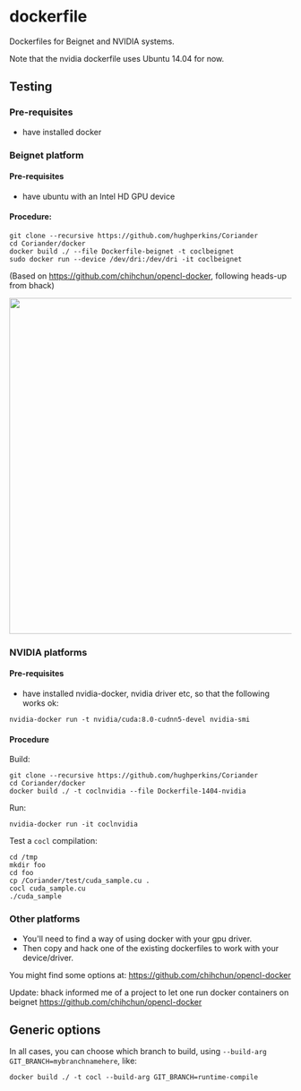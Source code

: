 # dockerfile

Dockerfiles for Beignet and NVIDIA systems.

Note that the nvidia dockerfile uses Ubuntu 14.04 for now.

## Testing

### Pre-requisites

- have installed docker

### Beignet platform

#### Pre-requisites

- have ubuntu with an Intel HD GPU device

#### Procedure:
```
git clone --recursive https://github.com/hughperkins/Coriander
cd Coriander/docker
docker build ./ --file Dockerfile-beignet -t coclbeignet
sudo docker run --device /dev/dri:/dev/dri -it coclbeignet
```

(Based on https://github.com/chihchun/opencl-docker, following heads-up from bhack)

<img src="https://github.com/hughperkins/Coriander/raw/master/doc/img/dockerfile_beignet_cudasample.png?raw=true" width="600" />

### NVIDIA platforms

#### Pre-requisites

- have installed nvidia-docker, nvidia driver etc, so that the following works ok:
```
nvidia-docker run -t nvidia/cuda:8.0-cudnn5-devel nvidia-smi
```

#### Procedure

Build:
```
git clone --recursive https://github.com/hughperkins/Coriander
cd Coriander/docker
docker build ./ -t coclnvidia --file Dockerfile-1404-nvidia
```
Run:
```
nvidia-docker run -it coclnvidia
```
Test a `cocl` compilation:
```
cd /tmp
mkdir foo
cd foo
cp /Coriander/test/cuda_sample.cu .
cocl cuda_sample.cu
./cuda_sample
```

### Other platforms

- You'll need to find a way of using docker with your gpu driver.
- Then copy and hack one of the existing dockerfiles to work with your device/driver.

You might find some options at: https://github.com/chihchun/opencl-docker

Update: bhack informed me of a project to let one run docker containers on beignet https://github.com/chihchun/opencl-docker

## Generic options

In all cases, you can choose which branch to build, using `--build-arg GIT_BRANCH=mybranchnamehere`, like:
```
docker build ./ -t cocl --build-arg GIT_BRANCH=runtime-compile
```
